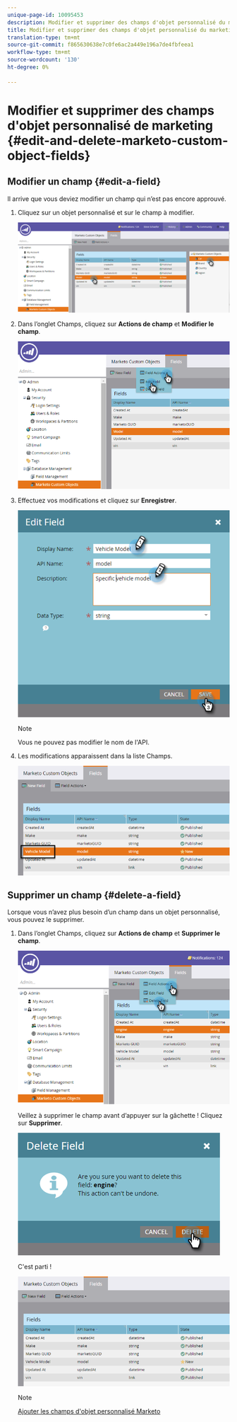 ```yaml
---
unique-page-id: 10095453
description: Modifier et supprimer des champs d'objet personnalisé du marketing - Documents marketing - Documentation du produit
title: Modifier et supprimer des champs d'objet personnalisé du marketing
translation-type: tm+mt
source-git-commit: f865630638e7c0fe6ac2a449e196a7de4fbfeea1
workflow-type: tm+mt
source-wordcount: '130'
ht-degree: 0%

---
```



# Modifier et supprimer des champs d&#39;objet personnalisé de marketing {#edit-and-delete-marketo-custom-object-fields}

## Modifier un champ {#edit-a-field}

Il arrive que vous deviez modifier un champ qui n’est pas encore approuvé.

1. Cliquez sur un objet personnalisé et sur le champ à modifier.

   ![](assets/image2015-10-2-10-3a55-3a1.png)

1. Dans l’onglet Champs, cliquez sur **Actions de champ** et **Modifier le champ**.

   ![](assets/image2015-10-2-10-3a53-3a26.png)

1. Effectuez vos modifications et cliquez sur **Enregistrer**.

   ![](assets/image2015-10-2-10-3a58-3a56.png)

   >[!NOTE]
   >
   >Vous ne pouvez pas modifier le nom de l&#39;API.

1. Les modifications apparaissent dans la liste Champs.

   ![](assets/image2015-10-2-11-3a1-3a13.png)

## Supprimer un champ {#delete-a-field}

Lorsque vous n’avez plus besoin d’un champ dans un objet personnalisé, vous pouvez le supprimer.

1. Dans l’onglet Champs, cliquez sur **Actions de champ** et **Supprimer le champ**.

   ![](assets/image2015-10-2-11-3a11-3a20.png)

   Veillez à supprimer le champ avant d’appuyer sur la gâchette ! Cliquez sur **Supprimer**.

   ![](assets/image2015-10-2-11-3a14-3a5.png)

   C&#39;est parti !

   ![](assets/image2015-10-2-11-3a15-3a48.png)

   >[!NOTE]
   >
   >[Ajouter les champs d&#39;objet personnalisé Marketo](/help/marketo/product-docs/administration/marketo-custom-objects/add-marketo-custom-object-fields.md)
